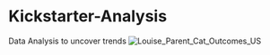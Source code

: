 # Kickstarter-Analysis
Data Analysis to uncover trends
![Louise_Parent_Cat_Outcomes_US](path/to/Louise_Parent_Cat_US.png)
